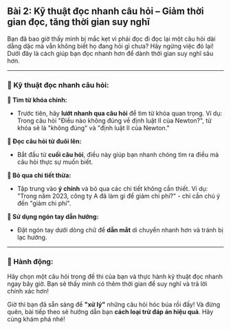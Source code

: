 ## Bài 2: Kỹ thuật đọc nhanh câu hỏi – Giảm thời gian đọc, tăng thời gian suy nghĩ

Bạn đã bao giờ thấy mình bị mắc kẹt vì phải đọc đi đọc lại một câu hỏi dài dằng dặc mà vẫn không biết họ đang hỏi gì chưa? Hãy ngừng việc đó lại! Dưới đây là cách giúp bạn đọc nhanh hơn để dành thời gian suy nghĩ sâu hơn.

---

### 📌 Kỹ thuật đọc nhanh câu hỏi:

**🔹 Tìm từ khóa chính:**
- Trước tiên, hãy **lướt nhanh qua câu hỏi** để tìm từ khóa quan trọng. Ví dụ: Trong câu hỏi "Điều nào không đúng về định luật II của Newton?", từ khóa sẽ là "không đúng" và "định luật II của Newton."

**🔹 Đọc câu hỏi từ đuôi lên:**
- Bắt đầu từ **cuối câu hỏi**, điều này giúp bạn nhanh chóng tìm ra điều mà câu hỏi thực sự muốn biết. 

**🔹 Bỏ qua chi tiết thừa:**
- Tập trung vào **ý chính** và bỏ qua các chi tiết không cần thiết. Ví dụ: "Trong năm 2023, công ty A đã làm gì để giảm chi phí?" - chỉ cần chú ý đến "giảm chi phí".

**🔹 Sử dụng ngón tay dẫn hướng:**
- Đặt ngón tay dưới dòng chữ để **dẫn mắt** di chuyển nhanh hơn và tránh bị lạc hướng.

---

### 🚀 Hành động:

Hãy chọn một câu hỏi trong đề thi của bạn và thực hành kỹ thuật đọc nhanh ngay bây giờ. Bạn sẽ thấy mình có thêm thời gian để suy nghĩ và trả lời chính xác hơn!

Giờ thì bạn đã sẵn sàng để **"xử lý"** những câu hỏi hóc búa rồi đấy! Và đừng quên, bài tiếp theo sẽ hướng dẫn bạn **cách loại trừ đáp án hiệu quả**. Hãy cùng khám phá nhé!